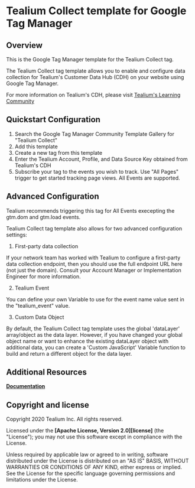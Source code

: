 # Tealium Collect template for Google Tag Manager

## Overview

This is the Google Tag Manager template for the Tealium Collect tag.

The Tealium Collect tag template allows you to enable and configure data collection for Tealium's Customer Data Hub (CDH) on your website using Google Tag Manager.

For more information on Tealium's CDH, please visit [Tealium's Learning Community](https://community.tealiumiq.com/t5/Customer-Data-Hub/Introduction-to-Customer-Data-Hub/ta-p/17571)

## Quickstart Configuration

1. Search the Google Tag Manager Community Template Gallery for "Tealium Collect"
2. Add this template
3. Create a new tag from this template
4. Enter the Tealium Account, Profile, and Data Source Key obtained from Tealium's CDH
5. Subscribe your tag to the events you wish to track.  Use "All Pages" trigger to get started tracking page views.  All Events are supported.


## Advanced Configuration

Tealium recommends triggering this tag for All Events execepting the gtm.dom and gtm.load events.

Tealium Collect tag template also allows for two advanced configuration settings:

1. First-party data collection

If your network team has worked with Tealium to configure a first-party data collection endpoint, then you should use the full endpoint URL here (not just the domain).  Consult your Account Manager or Implementation Engineer for more information.

2. Tealium Event

You can define your own Variable to use for the event name value sent in the "tealium_event" value.

3. Custom Data Object

By default, the Tealium Collect tag template uses the global 'dataLayer' array/object as the data layer.  However, if you have changed your global object name or want to enhance the existing dataLayer object with additional data, you can create a 'Custom JavaScript' Variable function to build and return a different object for the data layer.

## Additional Resources

**[Documentation](https://community.tealiumiq.com/)**

## Copyright and license

Copyright 2020 Tealium Inc. All rights reserved.

Licensed under the **[Apache License, Version 2.0][license]** (the "License");
you may not use this software except in compliance with the License.

Unless required by applicable law or agreed to in writing, software
distributed under the License is distributed on an "AS IS" BASIS,
WITHOUT WARRANTIES OR CONDITIONS OF ANY KIND, either express or implied.
See the License for the specific language governing permissions and
limitations under the License.

